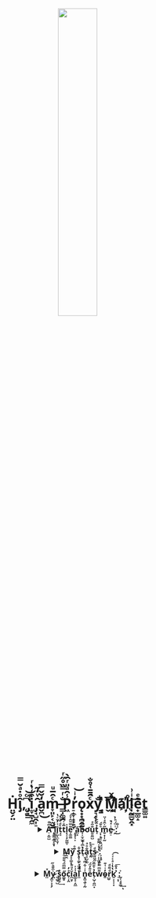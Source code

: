 <h1 align = "center">
  <img src = "https://avatars.githubusercontent.com/u/90175549?v=4", 
       width = 40%, 
       height = 40%
  >
  <br></br>
Ḣ̤̬̗̤î̡ͦ̇ͣ̆̿,̜͔͆ͨ͝ ̡͓͇̔͒i̫̞̱̩̭̼͒͑ͥͬͅ ̡̘̺̭͎̠̑ͮ̒̃a̬̪̒̆̌̿͜m̞͈̙͔̫̬̱ͨ̑̅ͧ ̶͇̩͚̯̐ͬ̿̏̊̋ͬP͖̾̑ͣ̎ͬ̑̀r̠̝̞̝̟̙̞̓ͥ͝ǫ͙͙̪̭̰̘xͨ̑̄̄͑̊̐͘y͉̗̹̐̚ ͔͇̬͗̃ͪͬ͞M͈͔̦̊̂̌͒ͯa͊҉̘lͬ̊l̩̰͇̬̭͓ͥ͗͢ȇ̟̲͚̝ͤͅt̳͚͍
</h1>
  
<h3 align = "center">
  <details>
    <summary> 
A̠͔͚̺ͫ͒ ̧̼͚̘͚̝̥͓ͩ͗̚l̲͈̲͉͈̘ȉ̩̲̦̼͙͍̹ͭ̓̆ͨ̔t͙̞̀ͩ̆͗ͦ͘t̅ͮ͐̿l̨͔̞̗̰͇̝̇e͔͚͇͂̿̎̂̇ͦ͡ ̗̥̗̣̙̂̀á̤͙b̴͓͎̫̝̲̋͌̎͊ͅơu̱͍̰̺̐̂ͤt̝̉̏̆́ͬ ̞̣̝̠ͦ̆́m̮̟̹̩̰̋͐̂ͣ͑̈e̵͈̠ͥͯ̀̚ ̯ͥ̈́ͪ̉:̾̐͜ </summary>
    <table align = "center">
      <tr>
        <th>N̉͏̥͎̙̮̰͓͉û̸m͇̞͖b̴̞̰̮̳̖̪̼ͭe͖̣͚̖ͥ͟r̸̮̥̫̔́͌̇̐ͦͅ ̭ͨ͋ͦo͒͊̓͋̆f̙̤̰̞̤̍ͮ̃ͅ ̠̥̜̻̱̜ͧ͒̋ͧ́a̟̠̗ͫ͗̄ͪ͐n͍͖͕͍̼̦̿̉̽͞ͅǐ̲͎͎͂̉m̤͖͚̮̋̃͑e̺̹̪̣̜̲̯ͩͮ̿ ͎̞̣̮̱̜ͭ̒̃̾̿͋͜w̨͉̤͓̬̃̔͗́̃ą̝̦̻̅͊̀̂̓̎t̴͈̭̼̙̙ͮͥ͒ͅc̢̦͓h͙̹̪̘ͥͩ̌́̈́e̛͎͂̈͛ͦḓ͈ͭͤ͆̚̚
</th>
        <th>P͍̈́̍̿̇ͦrͦ̏̈og̻͠r̮̥̳̪͔͎̻͗̆̊͛̋̑̾ȃ̸͌̐ͪͥ̾ͭm̬̈́̿̀m̛͓̻ï̳͊ͧ̾̓ṋ̭͙̭͋̀̀͢ͅg̍ͮ̑͋ͮ̓͋̀ ̨̙̙̱̬̞̓l̨̤̬̫̞a̷͈̝̱͕̝͈̘ͮ̓͋̄̒̄n̗̖͉͊̑ͭ̅͟g͕͙͕͈̙̳̋ͅu̷̜̭͖̣͐̾͗̓̉̃a̻̬̯͎̥ͭ̀͐͊g̣̑̒e͕͍̪͙̽̉͝</th>
        <th>M̹͎͙̣̺̋y̪̖̑ͮ͑̇͂̀ ̯̦̱̯͍͈͔̃̊ͬͪḩ͍͈̭̭̭͚̓ͅö̻̯̜́b̲̙͉̜̲ͦ̐̿ͣ͟b̤͙̪̱̮̳ͮ̾͂͂͌̍ỉ̆e͎̲̣̣s̟</th>
      </tr>
      <tr>
        <td>9̙̣̟ͭ2̙̻̳̺͎̏ͨ̊</td>
        <td>P̫̠̦͆͑ͧͩ̿yt͓̥̱̖͕̮̬̅̐̈̓̕hͥ̀͊̿͌͞ö̗̠́ͧn̰ͧͬͣ̅🐍</td>
        <td>P̡̯̱̰͕͔ṙ̸̥̬̹ͩ͗ͦ̂̚o̟̙̲̟̪̟̗͐͑g̻̻ͤ̽̽́rͨ̔ͮ̚͢a̷̝̞̜̲̤̣̍̓̒ͦ͋m͏̰̫̲ͅm̧̲̦̬̰̯͍͎̐̋i̘̘̱̹͙ͩ̄ͤ͒ͅn̢̙̣ͅǧ̲̞̼̦̜<br></br> 
          D̼̳̓̃ͭ͠ŗ̲͚̰̟̲̰͊̅͊a̭ͫ̉ͥ͒̈͋̚ẇ͊̈́i̭͓̙̥͙͌͂̌͐ͥͪ̕ṋ̖͇̳̘̞͌͐̂̅̎̋͂g̺̰̲̞͕̲̲<br></br>
          M̸̯̰̠͍͎̯á͈̱͇̅̉͑̎ͣķ̞ͩͬ̍̉̓ͧ͋i̛̹̘̯̘̹̟̳̔̈n̠̪̭̳̤̕ͅg̼̗̹͓̦͍͕̿͛ͩ͑ ̌͑̀̈ͫb͍͓͖̹̘͚́e͇͌͟ͅa̧̙̻͇̘͙̙͆t̡̫̪̍ͦ̀̏̋̅͆s͍̹̯͉̖͉</td>
      </tr>
    </table>
  </details>
</h3>

<h3 align = "center">
  <details>
    <summary>M̯̯y̝̟̳̝̖̌ ̃ͦ͏̘s̨̥̹͇̗̝͖̭͋t͉̉ͫ͑̂ͅa̖͉̺̠͚̐ͦͣṱ̰̇ͪͤ͟s̵̫͈͖̭ͩ ̓̉̾̑̂͊͏̠͎̙͖̟̩:̦͙̥̎̈́̏̀͐ͦ </summary>
    <img src = "https://github-profile-trophy.vercel.app/?username=Proxy1Mallet&theme=dark_lover">
  </details>
</h3>
  
<h3 align = "center">
  <details>
    <summary>M̤ͯỵ̷͚͕͙̝̗͛̑̄ͪ̋ ͈̻̞̺̑͘s͇̮̱̠̊͢ő͇̥̿ͫ̈́̐͊ͧ͠c͔̦̭ͤ̓ǐ̪͍̣̽ͧ̐a͇̝̞̦̤̲͗͗̍l̤ͣ ̏̇̒ͬͅn̥͚̘̮̹̰͗ͥ͋ͫ͑̎eͧ̄̒̈́t͎̺͔̯̪͙̉͐͊̅̆w͌ͫ̿͂̉o̴͈̓ͥ͑͊r̺̮ͩ͌ͩk͈͕͔̜͙̔̔̾ͣͨ͐͛͡ ̠̙̣̉ͣ͒͞:̰̜̘̥͇͐͢ͅ </summary>
    <br>
    <a href = "https://t.me/Proxy1Mallet", target="_blank">
    <img src = "https://kangaviv.com/wp-content/uploads/2020/10/telegram-1.png", width = 60px>
    </br>
  </details>
</h3>
